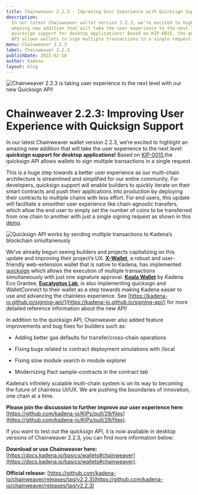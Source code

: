```yaml
---
title: Chainweaver 2.2.3 - Improving User Experience with Quicksign Support
description:
  In our latest Chainweaver wallet version 2.2.3, we’re excited to highlight an
  amazing new addition that will take the user experience to the next level
  quicksign support for desktop applications! Based on KIP-0015, the quicksign
  API allows wallets to sign multiple transactions in a single request.
menu: Chainweaver 2.2.3
label: Chainweaver 2.2.3
publishDate: 2023-02-10
author: Kadena
layout: blog
---
```


![Chainweaver 2.2.3 is taking user experience to the next level with our new Quicksign API!](/assets/blog/1_eQ0aqLVMW21bLxOF1PB8yQ.webp)

# Chainweaver 2.2.3: Improving User Experience with Quicksign Support

In our latest Chainweaver wallet version 2.2.3, we’re excited to highlight an
amazing new addition that will take the user experience to the next level:
**quicksign support for desktop applications!** Based on
[KIP-0015,](https://github.com/kadena-io/KIPs/pull/29/files)the quicksign API
allows wallets to sign multiple transactions in a single request.

This is a huge step towards a better user experience as our multi-chain
architecture is streamlined and simplified for our entire community. For
developers, quicksign support will enable builders to quickly iterate on their
smart contracts and push their applications into production by deploying their
contracts to multiple chains with less effort. For end users, this update will
facilitate a smoother user experience like chain-agnostic transfers, which allow
the end user to simply set the number of coins to be transferred from one chain
to another with just a single signing request as shown in this
[demo](https://twitter.com/BlockchainDoug/status/1539733933801316361).

![Quicksign API works by sending multiple transactions to Kadena’s blockchain simultaneously](/assets/blog/0_AiU-isvNBfs5RpkP.png)

We’ve already begun seeing builders and projects capitalizing on this update and
improving their project’s UX. [**X-Wallet**](https://xwallet.kaddex.com/), a
robust and user-friendly web-extension wallet that is native to Kadena, has
implemented
[quicksign](https://twitter.com/XWalletOfficial/status/1622624077683871746)
which allows the execution of multiple transactions simultaneously with just one
signature approval. [**Koala Wallet**](https://koalawallet.io/) by Kadena Eco
Grantee, [**Eucalyptus Lab**](https://eucalyptuslabs.com/), is also implementing
quicksign and WalletConnect to their wallet as a step towards making Kadena
easier to use and advancing the chainless experience. See
[https://kadena-io.github.io/signing-api/](https://kadena-io.github.io/signing-api/)
for more detailed reference information about the new API!

In addition to the quicksign API, Chainweaver also added feature improvements
and bug fixes for builders such as:

- Adding better gas defaults for transfer/cross-chain operations

- Fixing bugs related to contract deployment simulations with /local

- Fixing slow module search in module explorer

- Modernizing Pact sample-contracts in the contract tab

Kadena’s infinitely scalable multi-chain system is on its way to becoming the
future of chainless UI/UX. We are pushing the boundaries of innovation, one
chain at a time.

**Please join the discussion to further improve our user experience here**:
[https://github.com/kadena-io/KIPs/pull/29/files](https://github.com/kadena-io/KIPs/pull/29/files).

If you want to test out the quicksign API, it is now available in desktop
versions of Chainweaver 2.2.3, you can find more information below:

**Download or use Chainweaver here:**
[https://docs.kadena.io/basics/wallets#chainweaver](https://docs.kadena.io/basics/wallets#chainweaver).

**Official release:**
[https://github.com/kadena-io/chainweaver/releases/tag/v2.2.3](https://github.com/kadena-io/chainweaver/releases/tag/v2.2.3)

